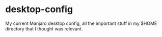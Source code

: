 # desktop-config
My current Manjaro desktop config, all the important stuff in my $HOME directory that I thought was relevant. 
